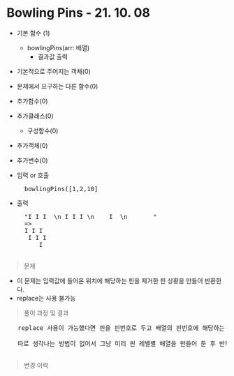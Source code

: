 # Bowling Pins - 21. 10. 08

- 기본 함수 (1)
  - bowlingPins(arr: 배열)
    - 결과값 출력
- 기본적으로 주어지는 객체(0)
- 문제에서 요구하는 다른 함수(0)
- 추가함수(0)
- 추가클래스(0)
  - 구성함수(0)
- 추가객체(0)
- 추가변수(0)

- 입력 or 호출
  <pre>
    bowlingPins([1,2,10]
  </pre>
 
- 출력
  <pre>
    "I I I  \n I I I \n    I  \n       "
    =>
    I I I  
     I I I 
        I  
               
  </pre>

> 문제
  - 이 문제는 입력값에 들어온 위치에 해당하는 핀을 제거한 핀 상황을 만들어 반환한다.
  - replace는 사용 불가능

> 풀이 과정 및 결과
<pre>
   replace 사용이 가능했다면 핀을 핀번호로 두고 배열의 핀번호에 해당하는 건 전부 정규식으로 찾아서 공백으로 replace 시키면 금방 풀릴 것 같으나 아쉬울 따름.

   따로 생각나는 방법이 없어서 그냥 미리 핀 레벨별 배열을 만들어 둔 후 반복문을 통해 해당 위치의 값을 변경.

</pre>

>변경 이력
<pre>
</pre>